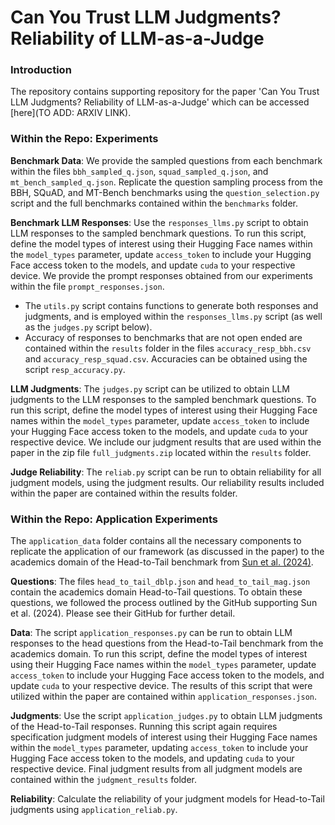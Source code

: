 # Can You Trust LLM Judgments? Reliability of LLM-as-a-Judge
### Introduction
The repository contains supporting repository for the paper 'Can You Trust LLM Judgments? Reliability of LLM-as-a-Judge' which can be accessed [here](TO ADD: ARXIV LINK).

### Within the Repo: Experiments

**Benchmark Data**: We provide the sampled questions from each benchmark within the files `bbh_sampled_q.json`, `squad_sampled_q.json`, and `mt_bench_sampled_q.json`. Replicate the question sampling process from the BBH, SQuAD, and MT-Bench benchmarks using the `question_selection.py` script and the full benchmarks contained within the `benchmarks` folder.

**Benchmark LLM Responses**: Use the `responses_llms.py` script to obtain LLM responses to the sampled benchmark questions. To run this script, define the model types of interest using their Hugging Face names within the `model_types` parameter, update `access_token` to include your Hugging Face access token to the models, and update `cuda` to your respective device. We provide the prompt responses obtained from our experiments within the file `prompt_responses.json`.
* The `utils.py` script contains functions to generate both responses and judgments, and is employed within the `responses_llms.py` script (as well as the `judges.py` script below).
* Accuracy of responses to benchmarks that are not open ended are contained within the `results` folder in the files `accuracy_resp_bbh.csv` and `accuracy_resp_squad.csv`. Accuracies can be obtained using the script `resp_accuracy.py`.

**LLM Judgments**: The `judges.py` script can be utilized to obtain LLM judgments to the LLM responses to the sampled benchmark questions. To run this script, define the model types of interest using their Hugging Face names within the `model_types` parameter, update `access_token` to include your Hugging Face access token to the models, and update `cuda` to your respective device. We include our judgment results that are used within the paper in the zip file `full_judgments.zip` located within the `results` folder.

**Judge Reliability**: The `reliab.py` script can be run to obtain reliability for all judgment models, using the judgment results. Our reliability results included within the paper are contained within the results folder.


### Within the Repo: Application Experiments 

The `application_data` folder contains all the necessary components to replicate the application of our framework (as discussed in the paper) to the academics domain of the Head-to-Tail benchmark from [Sun et al. (2024)](https://aclanthology.org/2024.naacl-long.18.pdf). 

**Questions**: The files `head_to_tail_dblp.json` and `head_to_tail_mag.json` contain the academics domain Head-to-Tail questions. To obtain these questions, we followed the process outlined by the GitHub supporting Sun et al. (2024). Please see their GitHub for further detail.

**Data**: The script `application_responses.py` can be run to obtain LLM responses to the head questions from the Head-to-Tail benchmark from the academics domain. To run this script, define the model types of interest using their Hugging Face names within the `model_types` parameter, update `access_token` to include your Hugging Face access token to the models, and update `cuda` to your respective device. The results of this script that were utilized within the paper are contained within `application_responses.json`.

**Judgments**: Use the script `application_judges.py` to obtain LLM judgments of the Head-to-Tail responses. Running this script again requires specification judgment models of interest using their Hugging Face names within the `model_types` parameter, updating `access_token` to include your Hugging Face access token to the models, and updating `cuda` to your respective device. Final judgment results from all judgment models are contained within the `judgment_results` folder.

**Reliability**: Calculate the reliability of your judgment models for Head-to-Tail judgments using `application_reliab.py`.
